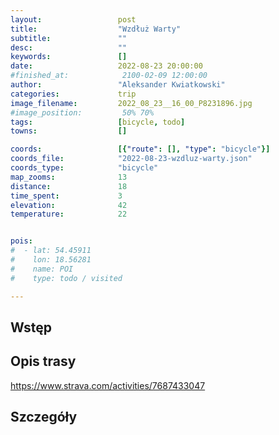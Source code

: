 ```yaml
---
layout:                 post
title:                  "Wzdłuż Warty"
subtitle:               ""
desc:                   ""
keywords:               []
date:                   2022-08-23 20:00:00
#finished_at:            2100-02-09 12:00:00
author:                 "Aleksander Kwiatkowski"
categories:             trip
image_filename:         2022_08_23__16_00_P8231896.jpg
#image_position:         50% 70%
tags:                   [bicycle, todo]
towns:                  []

coords:                 [{"route": [], "type": "bicycle"}]
coords_file:            "2022-08-23-wzdluz-warty.json"
coords_type:            "bicycle"
map_zooms:              13
distance:               18
time_spent:             3
elevation:              42
temperature:            22


pois:
#  - lat: 54.45911
#    lon: 18.56281
#    name: POI
#    type: todo / visited

---
```



## Wstęp

## Opis trasy

https://www.strava.com/activities/7687433047

## Szczegóły
